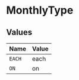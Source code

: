 # MonthlyType


## Values

| Name   | Value  |
| ------ | ------ |
| `EACH` | each   |
| `ON`   | on     |
